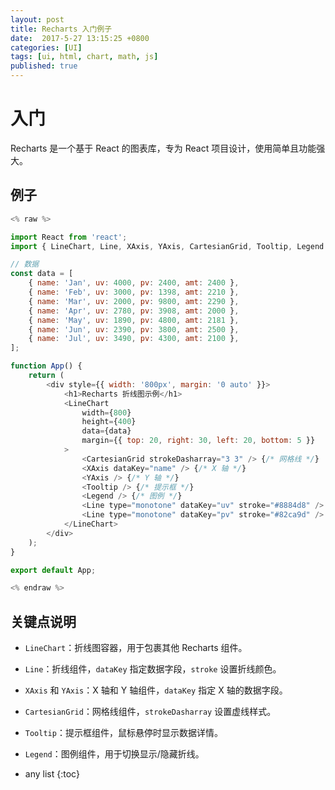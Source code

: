 ```yaml
---
layout: post
title: Recharts 入门例子
date:  2017-5-27 13:15:25 +0800
categories: [UI]
tags: [ui, html, chart, math, js]
published: true
---
```



# 入门

Recharts 是一个基于 React 的图表库，专为 React 项目设计，使用简单且功能强大。

## 例子

```javascript
<% raw %>

import React from 'react';
import { LineChart, Line, XAxis, YAxis, CartesianGrid, Tooltip, Legend } from 'recharts';

// 数据
const data = [
    { name: 'Jan', uv: 4000, pv: 2400, amt: 2400 },
    { name: 'Feb', uv: 3000, pv: 1398, amt: 2210 },
    { name: 'Mar', uv: 2000, pv: 9800, amt: 2290 },
    { name: 'Apr', uv: 2780, pv: 3908, amt: 2000 },
    { name: 'May', uv: 1890, pv: 4800, amt: 2181 },
    { name: 'Jun', uv: 2390, pv: 3800, amt: 2500 },
    { name: 'Jul', uv: 3490, pv: 4300, amt: 2100 },
];

function App() {
    return (
        <div style={{ width: '800px', margin: '0 auto' }}>
            <h1>Recharts 折线图示例</h1>
            <LineChart
                width={800}
                height={400}
                data={data}
                margin={{ top: 20, right: 30, left: 20, bottom: 5 }}
            >
                <CartesianGrid strokeDasharray="3 3" /> {/* 网格线 */}
                <XAxis dataKey="name" /> {/* X 轴 */}
                <YAxis /> {/* Y 轴 */}
                <Tooltip /> {/* 提示框 */}
                <Legend /> {/* 图例 */}
                <Line type="monotone" dataKey="uv" stroke="#8884d8" /> {/* 第一条折线 */}
                <Line type="monotone" dataKey="pv" stroke="#82ca9d" /> {/* 第二条折线 */}
            </LineChart>
        </div>
    );
}

export default App;

<% endraw %>
```

## 关键点说明

- `LineChart`：折线图容器，用于包裹其他 Recharts 组件。

- `Line`：折线组件，`dataKey` 指定数据字段，`stroke` 设置折线颜色。

- `XAxis` 和 `YAxis`：X 轴和 Y 轴组件，`dataKey` 指定 X 轴的数据字段。

- `CartesianGrid`：网格线组件，`strokeDasharray` 设置虚线样式。

- `Tooltip`：提示框组件，鼠标悬停时显示数据详情。

- `Legend`：图例组件，用于切换显示/隐藏折线。


* any list
{:toc}

